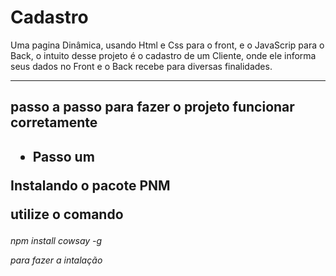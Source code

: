 # Cadastro
Uma pagina Dinâmica, usando Html e Css para o front, e o JavaScrip para o Back, o intuito desse projeto é o cadastro de um Cliente, onde ele informa seus dados no Front e o Back recebe para diversas finalidades. 
<hr>
 <h2> passo a passo para fazer o projeto funcionar corretamente<h2>
<ul>
  <li>Passo um</li>
</ul>
 </li>
 
 <p>Instalando o pacote PNM</p>
 <p> utilize o comando</p> <h6>npm install cowsay -g <h/6> <p> para fazer a intalação</p>
